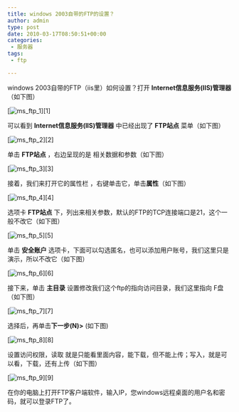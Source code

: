 ```yaml
---
title: windows 2003自带的FTP的设置？
author: admin
type: post
date: 2010-03-17T08:50:51+00:00
categories:
 - 服务器
tags:
 - ftp

---
```

windows 2003自带的FTP（iis里）如何设置？打开 **Internet信息服务(IIS)管理器** （如下图）

[![ms_ftp_1](https://blogstatic.haohtml.com//uploads/2023/09/ms_ftp_1.gif)][1]

可以看到 **Internet信息服务(IIS)管理器** 中已经出现了 **FTP站点** 菜单（如下图）

[![ms_ftp_2](https://blogstatic.haohtml.com//uploads/2023/09/ms_ftp_2.gif)][2]

单击 **FTP站点** ，右边呈现的是 相关数据和参数（如下图）

[![ms_ftp_3](https://blogstatic.haohtml.com//uploads/2023/09/ms_ftp_31.gif)][3]

接着，我们来打开它的属性栏 ，右键单击它，单击**属性**（如下图）

[![ms_ftp_4](https://blogstatic.haohtml.com//uploads/2023/09/ms_ftp_41.gif)][4]

选项卡 **FTP站点** 下，列出来相关参数，默认的FTP的TCP连接端口是21，这个一般不改它（如下图）

[![ms_ftp_5](https://blogstatic.haohtml.com//uploads/2023/09/ms_ftp_5.gif)][5]

单击 **安全账户** 选项卡，下面可以勾选匿名，也可以添加用户账号，我们这里只是演示，所以不改它（如下图）

[![ms_ftp_6](https://blogstatic.haohtml.com//uploads/2023/09/ms_ftp_6.gif)][6]

接下来，单击 **主目录** 设置修改我们这个ftp的指向访问目录，我们这里指向 F盘（如下图）

[![ms_ftp_7](https://blogstatic.haohtml.com//uploads/2023/09/ms_ftp_7.gif)][7]

选择后，再单击**下一步(N)>** (如下图)

[![ms_ftp_8](https://blogstatic.haohtml.com//uploads/2023/09/ms_ftp_8.gif)][8]

设置访问权限，读取 就是只能看里面内容，能下载，但不能上传；写入，就是可以看，下载，还有上传（如下图）

[![ms_ftp_9](https://blogstatic.haohtml.com//uploads/2023/09/ms_ftp_9.gif)][9]

在你的电脑上打开FTP客户端软件，输入IP，您windows远程桌面的用户名和密码，就可以登录FTP了。 
